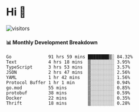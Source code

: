# Hi 👋
 
![visitors](https://visitor-badge.glitch.me/badge?page_id=sorcererxw.sorcererx)

#### 📊 Monthly Development Breakdown

<!--START_SECTION:waka-->
```text
Go              91 hrs 59 mins ████████▒░ 84.32%
Text            4 hrs 18 mins  ▒░░░░░░░░░ 3.95%
TypeScript      3 hrs 53 mins  ▒░░░░░░░░░ 3.57%
JSON            2 hrs 47 mins  ▒░░░░░░░░░ 2.56%
YAML            1 hr 42 mins   ▒░░░░░░░░░ 1.56%
Protocol Buffer 1 hr 1 min     ▒░░░░░░░░░ 0.94%
go.mod          55 mins        ▒░░░░░░░░░ 0.85%
protobuf        38 mins        ▒░░░░░░░░░ 0.59%
Docker          22 mins        ▒░░░░░░░░░ 0.35%
Thrift          18 mins        ▒░░░░░░░░░ 0.28%
```
<!--END_SECTION:waka-->
